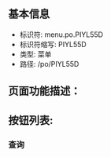 
## 基本信息

- 标识符: menu.po.PIYL55D
- 标识符缩写: PIYL55D
- 类型: 菜单
- 路径: /po/PIYL55D

## 页面功能描述：





## 按钮列表:


### 查询


